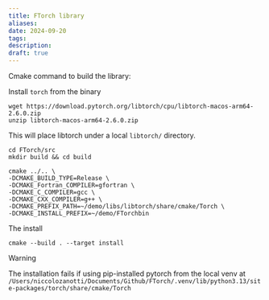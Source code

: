 ```yaml
---
title: FTorch library
aliases: 
date: 2024-09-20
tags: 
description:
draft: true
---
```


Cmake command to build the library: 

Install `torch` from the binary
```shell
wget https://download.pytorch.org/libtorch/cpu/libtorch-macos-arm64-2.6.0.zip
unzip libtorch-macos-arm64-2.6.0.zip
```
This will place libtorch under a local `libtorch/` directory.
```shell
cd FTorch/src
mkdir build && cd build
```
```shell
cmake ../.. \
-DCMAKE_BUILD_TYPE=Release \
-DCMAKE_Fortran_COMPILER=gfortran \
-DCMAKE_C_COMPILER=gcc \
-DCMAKE_CXX_COMPILER=g++ \
-DCMAKE_PREFIX_PATH=~/demo/libs/libtorch/share/cmake/Torch \
-DCMAKE_INSTALL_PREFIX=~/demo/FTorchbin
```
The install
```shell
cmake --build . --target install
```

>[!warning]
> The installation fails if using pip-installed pytorch from the local venv at `/Users/niccolozanotti/Documents/Github/FTorch/.venv/lib/python3.13/site-packages/torch/share/cmake/Torch`